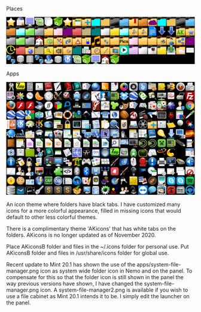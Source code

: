Places

![](sample.png)

Apps

![](sample2.png)

An icon theme where folders have black tabs.
I have customized many icons for a more colorful appearance, filled in missing icons that would default to other less colorful themes.

There is a complimentary theme 'AKicons' that has white tabs on the folders.
AKicons is no longer updated as of November 2020.

Place AKiconsB folder and files in the ~/.icons folder for personal use.
Put AKiconsB folder and files in /usr/share/icons folder for global use.

Recent update to Mint 20.1 has shown the use of the apps/system-file-manager.png icon as system wide folder icon in Nemo and on the panel.  To compensate for this so that the folder icon is still shown in the panel the way previous versions have shown, I have changed the system-file-manager.png icon.  A system-file-manager2.png is available if you wish to use a file cabinet as Mint 20.1 intends it to be.  I simply edit the launcher on the panel.
